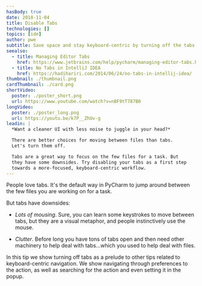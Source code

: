 ```yaml
---
hasBody: true
date: 2018-11-04
title: Disable Tabs
technologies: []
topics: [ide]
author: pwe
subtitle: Save space and stay keyboard-centric by turning off the tabs.
seealso:
  - title: Managing Editor Tabs
    href: https://www.jetbrains.com/help/pycharm/managing-editor-tabs.html
  - title: No Tabs in IntelliJ IDEA
    href: https://hadihariri.com/2014/06/24/no-tabs-in-intellij-idea/
thumbnail: ./thumbnail.png
cardThumbnail: ./card.png
shortVideo:
  poster: ./poster_short.png
  url: https://www.youtube.com/watch?v=nBF9tT787B0
longVideo:
  poster: ./poster_long.png
  url: https://youtu.be/k7P__ZhUv-g
leadin: |
  *Want a cleaner UI with less noise to juggle in your head?*

  There are better choices for moving between files than tabs. 
  Let's turn them off.

  Tabs are a great way to focus on the few files for a task. But 
  they have some downsides. Try disabling your tabs as a first step 
  towards a more-focused, keyboard-centric workflow.
---
```


People love tabs. It's the default way in PyCharm to jump around
between the few files you are working on for a task.

But tabs have downsides:

- _Lots of mousing_. Sure, you can learn some keystrokes to move
  between tabs, but they are a visual metaphor, and people
  instinctively use the mouse.

- _Clutter_. Before long you have tons of tabs open and then need
  other machinery to help deal with tabs...which you used to
  help deal with files.

In this tip we show turning off tabs as a prelude to other tips
related to keyboard-centric navigation. We show navigating through
preferences to the action, as well as searching for the action
and even setting it in the popup.
